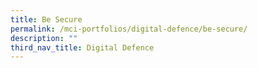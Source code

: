 ```yaml
---
title: Be Secure
permalink: /mci-portfolios/digital-defence/be-secure/
description: ""
third_nav_title: Digital Defence
---
```


